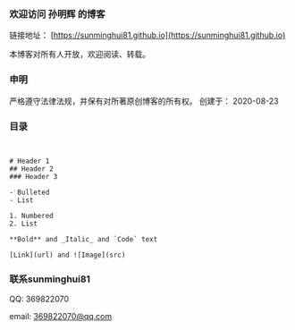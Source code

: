 ### 欢迎访问 孙明辉 的博客

链接地址： [https://sunminghui81.github.io](https://sunminghui81.github.io)

本博客对所有人开放，欢迎阅读、转载。

### 申明

严格遵守法律法规，并保有对所著原创博客的所有权。
创建于： 2020-08-23

### 目录
```


# Header 1
## Header 2
### Header 3

- Bulleted
- List

1. Numbered
2. List

**Bold** and _Italic_ and `Code` text

[Link](url) and ![Image](src)
```


### 联系sunminghui81
QQ: 369822070

email: 369822070@qq.com


